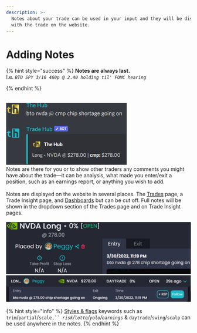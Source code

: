 ```yaml
---
description: >-
  Notes about your trade can be used in your input and they will be displayed
  with the trade on the website.
---
```


# Adding Notes

{% hint style="success" %}
**Notes are always last.**\
I.e. _`BTO SPY 3/16 460p @ 2.40 holding til' FOMC hearing`_


{% endhint %}

\
![](<../../.gitbook/assets/image (74).png>)\
Notes are there for you or to show other traders any comments you might have about the trade—it can be analysis, what made you enter/exit a position, such as an earnings report, or anything you wish to add.\
\
Notes are displayed on the website in several places. The [Trades](https://thetradehub.net/trades) page, a Trade Insight page, and [Dashboards](https://thetradehub.net/trades) but can be cut off. Full notes will be shown in the dropdown section of the Trades page and on Trade Insight pages.\
\
<img src="../../.gitbook/assets/image (32).png" alt="" data-size="original">![](<../../.gitbook/assets/image (88).png>)

{% hint style="info" %}
[Styles & flags](adding-notes.md) keywords such as `trim`/`partial`/`scale,`` `_`risk`/`lotto`/`yolo`/`earnings`_ & `daytrade`/`swing`/`scalp` can be used anywhere in the notes.
{% endhint %}

